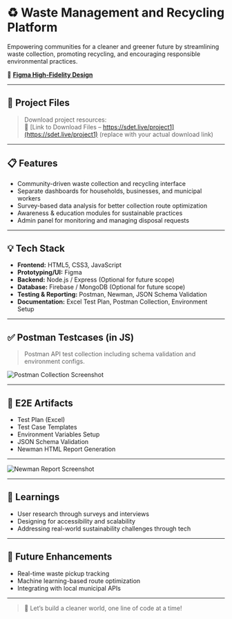 # ♻️ Waste Management and Recycling Platform

Empowering communities for a cleaner and greener future by streamlining waste collection, promoting recycling, and encouraging responsible environmental practices.

🔗 **[Figma High-Fidelity Design](https://www.figma.com/design/VZEpL24qDTLWsLI7zjkrBs/high-fidelity?node-id=0-1&p=f&t=5ixfX8KVPkBr7Lj6-0)**

---

## 📂 Project Files

> Download project resources:  
> 🔗 [Link to Download Files – https://sdet.live/project1](https://sdet.live/project1) (replace with your actual download link)

---

## 📋 Features

- Community-driven waste collection and recycling interface
- Separate dashboards for households, businesses, and municipal workers
- Survey-based data analysis for better collection route optimization
- Awareness & education modules for sustainable practices
- Admin panel for monitoring and managing disposal requests

---

## 💡 Tech Stack

- **Frontend:** HTML5, CSS3, JavaScript  
- **Prototyping/UI:** Figma  
- **Backend:** Node.js / Express (Optional for future scope)  
- **Database:** Firebase / MongoDB (Optional for future scope)  
- **Testing & Reporting:** Postman, Newman, JSON Schema Validation  
- **Documentation:** Excel Test Plan, Postman Collection, Environment Setup

---

## ✅ Postman Testcases (in JS)

> Postman API test collection including schema validation and environment configs.

![Postman Collection Screenshot](https://github.com/PramodDutta/Software-Testing-Projects2/assets/1409610/29addb55-83f4-45d1-8b55-0a8870fd97e7)

---

## 📄 E2E Artifacts

- Test Plan (Excel)  
- Test Case Templates  
- Environment Variables Setup  
- JSON Schema Validation  
- Newman HTML Report Generation

---

![Newman Report Screenshot](https://github.com/PramodDutta/Software-Testing-Projects2/assets/1409610/b56775cc-52a0-46ec-9341-da38b57878f8)

---

## 🧠 Learnings

- User research through surveys and interviews
- Designing for accessibility and scalability
- Addressing real-world sustainability challenges through tech

---

## 🚀 Future Enhancements

- Real-time waste pickup tracking
- Machine learning-based route optimization
- Integrating with local municipal APIs

---

> 🌱 Let’s build a cleaner world, one line of code at a time!

